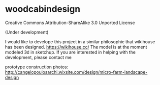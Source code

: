 # woodcabindesign
Creative Commons Attribution-ShareAlike 3.0 Unported License

(Under development)

I would like to develope this project in a similar philosophie that wikihouse has been designed. https://wikihouse.cc/
The model is at the moment modeled 3d in sketchup. If you are interested in helping with the development, please contact me 

prototype construction photos:
http://cangelopoulosarchi.wixsite.com/design/micro-farm-landscape-design
